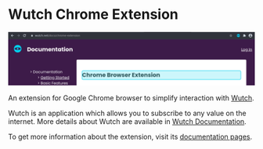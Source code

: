 # Wutch Chrome Extension

![Screenshot of Wutch documentation with enabled browser extension](https://raw.githubusercontent.com/av/wutch-docs/master/images/docs/extension-in-action.png)

An extension for Google Chrome browser to simplify interaction with [Wutch](https://wutch.net).

Wutch is an application which allows you to subscribe to any value on the internet.
More details about Wutch are available in [Wutch Documentation](https://wutch.net/docs). 

To get more information about the extension, visit its [documentation pages](https://wutch.net/docs/chrome-extension).
